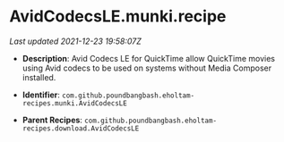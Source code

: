 # AvidCodecsLE.munki.recipe

_Last updated 2021-12-23 19:58:07Z_

- **Description**: Avid Codecs LE for QuickTime allow QuickTime movies using Avid codecs to be used on systems without Media Composer installed.

- **Identifier**: `com.github.poundbangbash.eholtam-recipes.munki.AvidCodecsLE`

- **Parent Recipes**: `com.github.poundbangbash.eholtam-recipes.download.AvidCodecsLE`